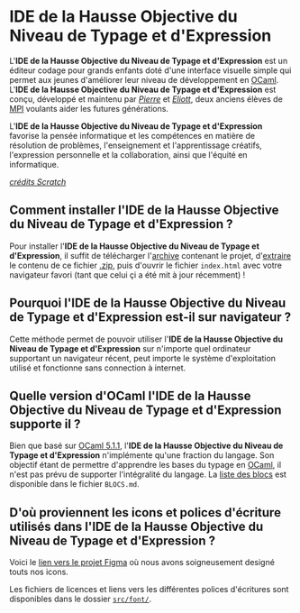 # IDE de la Hausse Objective du Niveau de Typage et d'Expression

L'**IDE de la Hausse Objective du Niveau de Typage et d'Expression** est un éditeur codage pour grands enfants doté d'une interface visuelle simple qui permet aux jeunes d'améliorer leur niveau de développement en [OCaml](https://ocaml.org/). L'**IDE de la Hausse Objective du Niveau de Typage et d'Expression** est conçu, développé et maintenu par _[Pierre](https://github.com/R2Jeu-prive)_ et _[Eliott](https://github.com/EliottPiccand)_, deux anciens élèves de [MPI](https://prepas-mp2i.fr/) voulants aider les futures générations.

L'**IDE de la Hausse Objective du Niveau de Typage et d'Expression** favorise la pensée informatique et les compétences en matière de résolution de problèmes, l'enseignement et l'apprentissage créatifs, l'expression personnelle et la collaboration, ainsi que l'équité en informatique.

_[crédits Scratch](https://scratch.mit.edu/about)_

## Comment installer l'**IDE de la Hausse Objective du Niveau de Typage et d'Expression** ?

Pour installer l'**IDE de la Hausse Objective du Niveau de Typage et d'Expression**, il suffit de télécharger l'[archive](https://github.com/R2Jeu-prive/idehonte/archive/refs/heads/main.zip) contenant le projet, d'[extraire](https://support.microsoft.com/fr-fr/windows/compresser-et-d%C3%A9compresser-des-fichiers-f6dde0a7-0fec-8294-e1d3-703ed85e7ebc) le contenu de ce fichier [.zip](https://fr.wikipedia.org/wiki/ZIP_(format_de_fichier)), puis d'ouvrir le fichier `index.html` avec votre navigateur favori (tant que celui çi a été mit à jour récemment) !

## Pourquoi l'**IDE de la Hausse Objective du Niveau de Typage et d'Expression** est-il sur navigateur ?

Cette méthode permet de pouvoir utiliser l'**IDE de la Hausse Objective du Niveau de Typage et d'Expression** sur n'importe quel ordinateur supportant un navigateur récent, peut importe le système d'exploitation utilisé et fonctionne sans connection à internet.

## Quelle version d'OCaml l'**IDE de la Hausse Objective du Niveau de Typage et d'Expression** supporte il ?

Bien que basé sur [OCaml 5.1.1](https://ocaml.org/releases/5.1.1), l'**IDE de la Hausse Objective du Niveau de Typage et d'Expression** n'implémente qu'une fraction du langage. Son objectif étant de permettre d'apprendre les bases du typage en [OCaml](https://ocaml.org/), il n'est pas prévu de supporter l'intégralité du langage. La [liste des blocs](https://github.com/R2Jeu-prive/idehonte/blob/main/BLOCS.md) est disponible dans le fichier `BLOCS.md`.

## D'où proviennent les icons et polices d'écriture utilisés dans l'**IDE de la Hausse Objective du Niveau de Typage et d'Expression** ?

Voici le [lien vers le projet Figma](https://www.figma.com/file/TbGuYxISewA1W5sjMZWFDs/SHAME-IDE?type=design&node-id=0%3A1&mode=design&t=WKdbKWpOZ9Hjiis6-1) où nous avons soigneusement designé touts nos icons.

Les fichiers de licences et liens vers les différentes polices d'écritures sont disponibles dans le dossier [`src/font/`](https://github.com/R2Jeu-prive/idehonte/tree/main/src/font).


